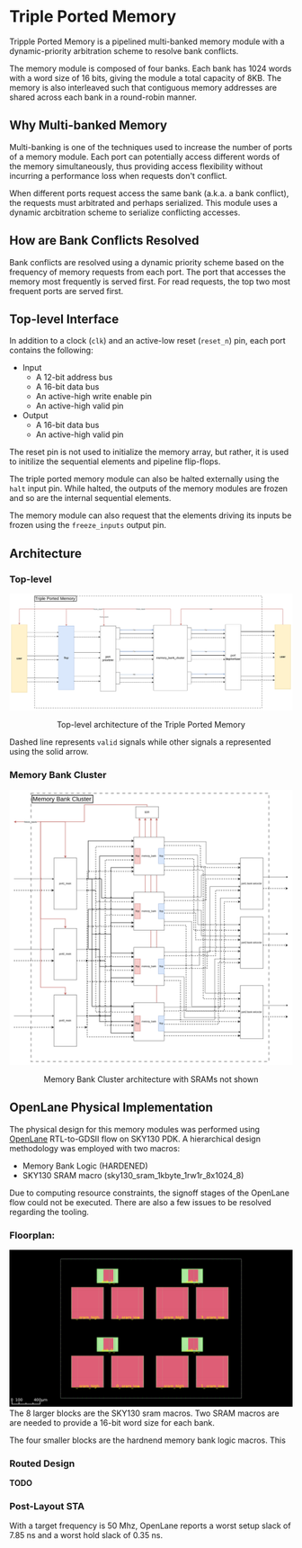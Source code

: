 # Triple Ported Memory
Tripple Ported Memory is a pipelined multi-banked memory module with a dynamic-priority arbitration scheme to resolve bank conflicts. 

The memory module is composed of four banks. Each bank has 1024 words with a word size of 16 bits, giving the module a total capacity of 8KB. The memory is also interleaved such that contiguous memory addresses are shared across each bank in a round-robin manner. 

## Why Multi-banked Memory
Multi-banking is one of the techniques used to increase the number of ports of a memory module. Each port can potentially access different words of the memory simultaneously, thus providing access flexibility without incurring a performance loss when requests don't conflict. 

When different ports request access the same bank (a.k.a. a bank conflict), the requests must arbitrated and perhaps serialized. This module uses a dynamic arcbitration scheme to serialize conflicting accesses.

## How are Bank Conflicts Resolved
Bank conflicts are resolved using a dynamic priority scheme based on the frequency of memory requests from each port. The port that accesses the memory most frequently is served first. For read requests, the top two most frequent ports are served first.


## Top-level Interface
In addition to a clock (`clk`) and an active-low reset (`reset_n`) pin, each port contains the following:
- Input
    - A 12-bit address bus 
    - A 16-bit data bus
    - An active-high write enable pin
    - An active-high valid pin
- Output
    - A 16-bit data bus
    - An active-high valid pin

The reset pin is not used to initialize the memory array, but rather, it is used to initilize the sequential elements and pipeline flip-flops. 

The triple ported memory module can also be halted externally using the `halt` input pin. While halted, the outputs of the memory modules are frozen and so are the internal sequential elements.

The memory module can also request that the elements driving its inputs be frozen using the `freeze_inputs` output pin. 

## Architecture
### Top-level
![Top-level architecture of the Triple Ported Memory](diagrams/tripple_ported_memory_arch.png)

<p style="text-align: center;">Top-level architecture of the Triple Ported Memory</p>

Dashed line represents `valid` signals while other signals a represented using the solid arrow.

### Memory Bank Cluster
![Simplified Memory Bank Cluster Architecture](diagrams/memory_bank_cluster_arch.png)
<p style="text-align: center;">Memory Bank Cluster architecture with SRAMs not shown</p>

## OpenLane Physical Implementation
The physical design for this memory modules was performed using [OpenLane](https://github.com/The-OpenROAD-Project/OpenLane) RTL-to-GDSII flow on SKY130 PDK. A hierarchical design methodology was employed with two macros:

- Memory Bank Logic (HARDENED)
- SKY130 SRAM macro (sky130_sram_1kbyte_1rw1r_8x1024_8)

Due to computing resource constraints, the signoff stages of the OpenLane flow could not be executed. There are also a few issues to be resolved regarding the tooling.

### Floorplan:
![](diagrams/physical_design/floor_plan_tight_design.png "Floor Plan showing sram macros and hardened memory bank logic")
The 8 larger blocks are the SKY130 sram macros. Two SRAM macros are are needed to provide a 16-bit word size for each bank.

The four smaller blocks are the hardnend memory bank logic macros. This 

### Routed Design
**TODO**
### Post-Layout STA
With a target frequency is 50 Mhz, OpenLane reports a worst setup slack of 7.85 ns and a worst hold slack of 0.35 ns.